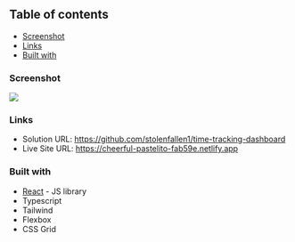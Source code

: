 ## Table of contents

-   [Screenshot](#screenshot)
-   [Links](#links)
-   [Built with](#built-with)

### Screenshot

![](./screenshot.jpg)

### Links

-   Solution URL: https://github.com/stolenfallen1/time-tracking-dashboard
-   Live Site URL: https://cheerful-pastelito-fab59e.netlify.app

### Built with

-   [React](https://reactjs.org/) - JS library
-   Typescript
-   Tailwind
-   Flexbox
-   CSS Grid
